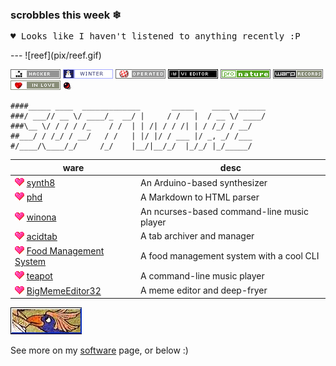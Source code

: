 <h3>scrobbles this week ❄</h3><pre>♥ Looks like I haven't listened to anything recently :P</pre>---
![reef](pix/reef.gif)

![glider](pix/glider.png)
![winter](pix/winter.gif)
![amiga](pix/amigaboing.png)
![vi](pix/vi.png)
![nature](pix/nature.gif)
![warp](pix/warprecords.gif)
![love](pix/love.gif)
![fravia](pix/fravia.gif)

```
####_____ ____  _____________       _____    ____  ______
###/ ___// __ \/ ____/_  __/ |     / /   |  / __ \/ ____/
###\__ \/ / / / /_    / /  | | /| / / /| | / /_/ / __/   
##___/ / /_/ / __/   / /   | |/ |/ / ___ |/ _, _/ /___   
#/____/\____/_/     /_/    |__/|__/_/  |_/_/ |_/_____/
```

| ware          | desc           
| ------------- | -------------|
| ![heart](pix/heart.gif) [synth8](https://github.com/joshnatis/synth8) | An Arduino-based synthesizer |
| ![heart](pix/heart.gif) [phd](https://github.com/joshnatis/phd)      | A Markdown to HTML parser|
| ![heart](pix/heart.gif) [winona](https://github.com/joshnatis/winona) | An ncurses-based command-line music player |
| ![heart](pix/heart.gif) [acidtab](https://github.com/joshnatis/acidtab) |A tab archiver and manager |
| ![heart](pix/heart.gif) [Food Management System](https://github.com/joshnatis/fms) |A food management system with a cool CLI |
| ![heart](pix/heart.gif) [teapot](https://github.com/joshnatis/teapot) | A command-line music player|
| ![heart](pix/heart.gif) [BigMemeEditor32](https://josh8.com/meme) | A meme editor and deep-fryer  |

![protec](pix/protec.gif)

See more on my [software](https://josh8.com/software) page, or below :)
